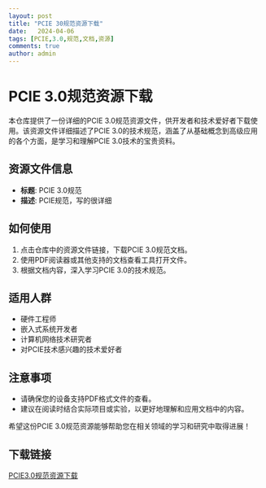 ```yaml
---
layout: post
title: "PCIE 30规范资源下载"
date:   2024-04-06
tags: [PCIE,3.0,规范,文档,资源]
comments: true
author: admin
---
```

# PCIE 3.0规范资源下载

本仓库提供了一份详细的PCIE 3.0规范资源文件，供开发者和技术爱好者下载使用。该资源文件详细描述了PCIE 3.0的技术规范，涵盖了从基础概念到高级应用的各个方面，是学习和理解PCIE 3.0技术的宝贵资料。

## 资源文件信息

- **标题**: PCIE 3.0规范
- **描述**: PCIE规范，写的很详细

## 如何使用

1. 点击仓库中的资源文件链接，下载PCIE 3.0规范文档。
2. 使用PDF阅读器或其他支持的文档查看工具打开文件。
3. 根据文档内容，深入学习PCIE 3.0的技术规范。

## 适用人群

- 硬件工程师
- 嵌入式系统开发者
- 计算机网络技术研究者
- 对PCIE技术感兴趣的技术爱好者

## 注意事项

- 请确保您的设备支持PDF格式文件的查看。
- 建议在阅读时结合实际项目或实验，以更好地理解和应用文档中的内容。

希望这份PCIE 3.0规范资源能够帮助您在相关领域的学习和研究中取得进展！

## 下载链接

[PCIE3.0规范资源下载](https://pan.quark.cn/s/30d4420c181a)